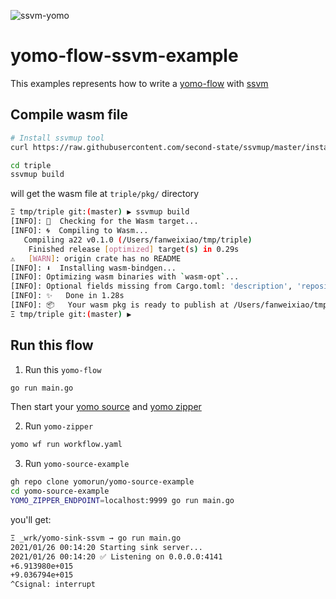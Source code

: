 ![ssvm-yomo](https://github.com/yomorun/yomo-flow-ssvm-example/blob/main/yomo-ssvm-2.jpg?raw=true)

# yomo-flow-ssvm-example

This examples represents how to write a [yomo-flow](https://yomo.run/flow) with [ssvm](https://www.secondstate.io/)

## Compile wasm file

```bash
# Install ssvmup tool
curl https://raw.githubusercontent.com/second-state/ssvmup/master/installer/init.sh -sSf | sh

cd triple
ssvmup build
```

will get the wasm file at `triple/pkg/` directory

```bash
Ξ tmp/triple git:(master) ▶ ssvmup build
[INFO]: 🎯  Checking for the Wasm target...
[INFO]: 🌀  Compiling to Wasm...
   Compiling a22 v0.1.0 (/Users/fanweixiao/tmp/triple)
    Finished release [optimized] target(s) in 0.29s
⚠️   [WARN]: origin crate has no README
[INFO]: ⬇️  Installing wasm-bindgen...
[INFO]: Optimizing wasm binaries with `wasm-opt`...
[INFO]: Optional fields missing from Cargo.toml: 'description', 'repository', and 'license'. These are not necessary, but recommended
[INFO]: ✨   Done in 1.28s
[INFO]: 📦   Your wasm pkg is ready to publish at /Users/fanweixiao/tmp/triple/pkg.
Ξ tmp/triple git:(master) ▶
```

## Run this flow

1. Run this `yomo-flow`

```bash
go run main.go
```

Then start your [yomo source](https://yomo.run/source) and [yomo zipper](https://yomo.run/zipper)

2. Run `yomo-zipper`

```bash
yomo wf run workflow.yaml
```

3. Run `yomo-source-example`

```bash
gh repo clone yomorun/yomo-source-example
cd yomo-source-example
YOMO_ZIPPER_ENDPOINT=localhost:9999 go run main.go
```

you'll get: 

```bash
Ξ _wrk/yomo-sink-ssvm → go run main.go
2021/01/26 00:14:20 Starting sink server...
2021/01/26 00:14:20 ✅ Listening on 0.0.0.0:4141
+6.913980e+015
+9.036794e+015
^Csignal: interrupt
```

